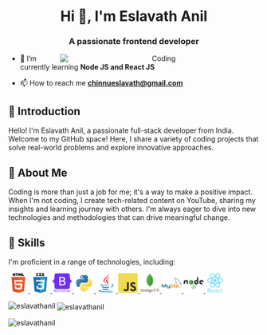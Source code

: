 <h1 align="center">Hi 👋, I'm Eslavath Anil</h1>
<h3 align="center">A passionate frontend developer</h3>
<div align="center">
<img align="right" alt="Coding" width="400" src="https://granroyalleigarape.com.br/wp-content/uploads/2021/05/programmer.gif">
</div>

- 🌱 I’m currently learning **Node JS and React JS**

- 📫 How to reach me **chinnueslavath@gmail.com**
 ## 👋 Introduction
Hello! I'm Eslavath Anil, a passionate full-stack developer from India. Welcome to my GitHub space! Here, I share a variety of coding projects that solve real-world problems and explore innovative approaches.
## 📌 About Me
Coding is more than just a job for me; it's a way to make a positive impact. When I'm not coding, I create tech-related content on YouTube, sharing my insights and learning journey with others. I'm always eager to dive into new technologies and methodologies that can drive meaningful change.
## 🔧 Skills
I'm proficient in a range of technologies, including:
<p align="left"> <a href="https://www.w3.org/html/" target="_blank" rel="noreferrer"> <img src="https://raw.githubusercontent.com/devicons/devicon/master/icons/html5/html5-original-wordmark.svg" alt="html5" width="40" height="40"/> </a> <a href="https://www.w3schools.com/css/" target="_blank" rel="noreferrer"> <img src="https://raw.githubusercontent.com/devicons/devicon/master/icons/css3/css3-original-wordmark.svg" alt="css3" width="40" height="40"/> </a> <a href="https://getbootstrap.com" target="_blank" rel="noreferrer"> <img src="https://raw.githubusercontent.com/devicons/devicon/master/icons/bootstrap/bootstrap-plain-wordmark.svg" alt="bootstrap" width="40" height="40"/> </a>  <a href="https://www.python.org" target="_blank" rel="noreferrer"> <img src="https://raw.githubusercontent.com/devicons/devicon/master/icons/python/python-original.svg" alt="python" width="40" height="40"/> </a> <a href="https://www.java.com" target="_blank" rel="noreferrer"> <img src="https://raw.githubusercontent.com/devicons/devicon/master/icons/java/java-original.svg" alt="java" width="40" height="40"/> </a> <a href="https://developer.mozilla.org/en-US/docs/Web/JavaScript" target="_blank" rel="noreferrer"> <img src="https://raw.githubusercontent.com/devicons/devicon/master/icons/javascript/javascript-original.svg" alt="javascript" width="40" height="40"/> </a> <a href="https://www.mongodb.com/" target="_blank" rel="noreferrer"> <img src="https://raw.githubusercontent.com/devicons/devicon/master/icons/mongodb/mongodb-original-wordmark.svg" alt="mongodb" width="40" height="40"/> </a> <a href="https://www.mysql.com/" target="_blank" rel="noreferrer"> <img src="https://raw.githubusercontent.com/devicons/devicon/master/icons/mysql/mysql-original-wordmark.svg" alt="mysql" width="40" height="40"/> </a> <a href="https://nodejs.org" target="_blank" rel="noreferrer"> <img src="https://raw.githubusercontent.com/devicons/devicon/master/icons/nodejs/nodejs-original-wordmark.svg" alt="nodejs" width="40" height="40"/> </a>  <a href="https://reactjs.org/" target="_blank" rel="noreferrer"> <img src="https://raw.githubusercontent.com/devicons/devicon/master/icons/react/react-original-wordmark.svg" alt="react" width="40" height="40"/> </a> </p>

<p><img align="left" src="https://github-readme-stats.vercel.app/api/top-langs?username=eslavathanil&show_icons=true&locale=en&layout=compact" alt="eslavathanil" /></p>

<p>&nbsp;<img align="center" src="https://github-readme-stats.vercel.app/api?username=eslavathanil&show_icons=true&locale=en" alt="eslavathanil" /></p>

<p><img align="center" src="https://github-readme-streak-stats.herokuapp.com/?user=eslavathanil&" alt="eslavathanil" /></p>
